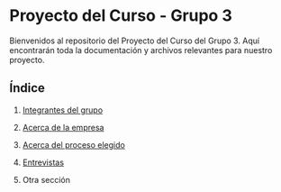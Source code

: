 # Proyecto del Curso - Grupo 3

Bienvenidos al repositorio del Proyecto del Curso del Grupo 3. Aquí encontrarán toda la documentación y archivos relevantes para nuestro proyecto.

## Índice

1. [Integrantes del grupo](01.%20Integrantes/integrantes.md)

2. [Acerca de la empresa](02.%20Acerca%20de%20la%20empresa/acerca_empresa.md)

2. [Acerca del proceso elegido](03.%20Acerca%20del%20proceso%20elegido/acerca_proceso.md)

2. [Entrevistas](04.%20Entrevistas/Entrevistas.md)

3. Otra sección
